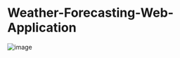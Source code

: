 # Weather-Forecasting-Web-Application

![image](https://user-images.githubusercontent.com/74592152/214362719-0fd4d4a9-8554-448e-a8a5-9cecd195005c.png)
